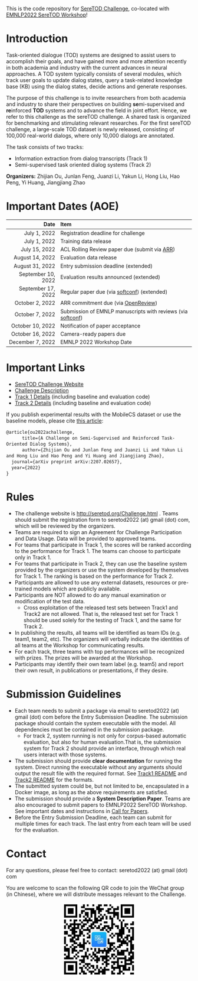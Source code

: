 This is the code repository for [SereTOD Challenge](http://seretod.org/Challenge.html), co-located with [EMNLP2022 SereTOD Workshop](http://seretod.org)!

# Introduction
Task-oriented dialogue (TOD) systems are designed to assist users to accomplish their goals, and have gained more and more attention recently in both academia and
industry with the current advances in neural approaches. A TOD system typically consists of several modules, which track user goals to update dialog states, query a
task-related knowledge base (KB) using the dialog states, decide actions and generate responses. 

The purpose of this challenge is to invite researchers from both academia and industry to share their perspectives on building **se**mi-supervised and **re**inforced **TOD** systems and to advance the field in joint effort.
Hence, we refer to this challenge as the sereTOD challenge.
A shared task is organized for benchmarking and stimulating relevant researches. For the first sereTOD challenge, a large-scale TOD dataset is newly released, consisting of 100,000 real-world dialogs, where only 10,000 dialogs are annotated.

The task consists of two tracks:

* Information extraction from dialog transcripts (Track 1)   
* Semi-supervised task oriented dialog systems (Track 2)

**Organizers:** Zhijian Ou, Junlan Feng, Juanzi Li, Yakun Li, Hong Liu, Hao Peng, Yi Huang, Jiangjiang Zhao

# Important Dates (AOE)
| Date  | Item  |
| ---: | :--- |
| July 1, 2022 | Registration deadline for challenge |
| July 1, 2022 | Training data release |
| July 15, 2022 | ACL Rolling Review paper due (submit via [ARR](https://aclrollingreview.org/)) |
| August 14, 2022 | Evaluation data release |
| August 31, 2022 | Entry submission deadline (extended) |
| September 10, 2022 | Evaluation results announced (extended) |
| September 17, 2022 | Regular paper due (via [softconf](https://softconf.com/emnlp2022/seretod/)) (extended) |
| October 2, 2022 | ARR commitment due (via [OpenReview](https://openreview.net/group?id=EMNLP/2022/Workshop/SereTOD_Commitments)) |
| October 7, 2022 | Submission of EMNLP manuscripts with reviews (via [softconf](https://softconf.com/emnlp2022/seretod/)) |
| October 10, 2022 | Notification of paper acceptance |
| October 16, 2022 | Camera-ready papers due |
| December 7, 2022 | EMNLP 2022 Workshop Date |

# Important Links
* [SereTOD Challenge Website](http://seretod.org/Challenge.html)  
* [Challenge Description](http://seretod.org/SereTOD_Challenge_Description_v2.0.pdf)    
* [Track 1 Details](Track1/) (including baseline and evaluation code)
* [Track 2 Details](Track2/) (including baseline and evaluation code) 

If you publish experimental results with the MobileCS dataset or use the baseline models, please cite [this article](http://arxiv.org/abs/2207.02657):
```
@article{ou2022achallenge,
      title={A Challenge on Semi-Supervised and Reinforced Task-Oriented Dialog Systems}, 
      author={Zhijian Ou and Junlan Feng and Juanzi Li and Yakun Li and Hong Liu and Hao Peng and Yi Huang and Jiangjiang Zhao},
  journal={arXiv preprint arXiv:2207.02657},
  year={2022}
}
```

# Rules
* The challenge website is http://seretod.org/Challenge.html . Teams should submit the registration form to seretod2022 (at) gmail (dot) com, which will be reviewed by the organizers. 
* Teams are required to sign an Agreement for Challenge Participation and Data Usage. Data will be provided to approved teams.
* For teams that participate in Track 1, the scores will be ranked according to the performance for Track 1. The teams can choose to participate only in Track 1.
* For teams that participate in Track 2, they can use the baseline system provided by the organizers or use the system developed by themselves for Track 1. The ranking is based on the performance for Track 2.
* Participants are allowed to use any external datasets, resources or pre-trained models which are publicly available.
* Participants are NOT allowed to do any manual examination or modification of the test data.
    - Cross exploitation of the released test sets between Track1 and Track2 are not allowed. That is, the released test set for Track 1 should be used solely for the testing of Track 1, and the same for Track 2.
* In publishing the results, all teams will be identified as team IDs (e.g. team1, team2, etc). The organizers will verbally indicate the identities of all teams at the Workshop for communicating results.
* For each track, three teams with top performances will be recognized with prizes. The prizes will be awarded at the Workshop.
* Participants may identify their own team label (e.g. team5) and report their own result, in publications or presentations, if they desire.


# Submission Guidelines
* Each team needs to submit a package via email to seretod2022 (at) gmail (dot) com before the Entry Submission Deadline. The submission package should contain the system executable with the model. All dependencies must be contained in the submission package.
    - For track 2, system running is not only for corpus-based automatic evaluation, but also for human evaluation.That is, the submission system for Track 2 should provide an interface, through which real users interact with those systems.
* The submission should provide **clear documentation** for running the system. Direct running the executable without any arguments should output the result file with the required format. See [Track1 README](Track1/README.md#SubmissionFormat) and [Track2 README](Track2/README.md#SubmissionFormat) for the formats.
* The submitted system could be, but not limited to be, encapsulated in a Docker image, as long as the above requirements are satisfied.
* The submission should provide a **System Description Paper**. Teams are also encouraged to submit papers to EMNLP2022 SereTOD Workshop. See important dates and instructions in [Call for Papers](http://seretod.org/Call%20for%20Papers.html).
* Before the Entry Submission Deadline, each team can submit for multiple times for each track. The last entry from each team will be used for the evaluation.

# Contact
For any questions, please feel free to contact: seretod2022 (at) gmail (dot) com

You are welcome to scan the following QR code to join the WeChat group (in Chinese), where we will distribute messages relevant to the Challenge.
<p align="center">
<img src="figs/ewm.png" alt="WeChat QR code" width="200" align="center"/>
</p>
